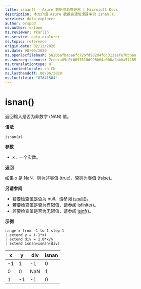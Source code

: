 ```yaml
---
title: isnan() - Azure 数据资源管理器 | Microsoft Docs
description: 本文介绍 Azure 数据资源管理器中的 isnan()。
services: data-explorer
author: orspod
ms.author: v-tawe
ms.reviewer: rkarlin
ms.service: data-explorer
ms.topic: reference
origin.date: 02/13/2020
ms.date: 08/06/2020
ms.openlocfilehash: 58206afbaba6fc72bfd902d4f6c3111afe70bbaa
ms.sourcegitcommit: 7ceeca89c0f0057610d998b64c000a2bb0a57285
ms.translationtype: HT
ms.contentlocale: zh-CN
ms.lasthandoff: 08/06/2020
ms.locfileid: "87841584"
---
```

# <a name="isnan"></a>isnan()

返回输入是否为非数字 (NAN) 值。  

**语法**

`isnan(`*x*`)`

**参数**

* x：一个实数。

**返回**

如果 x 是 NaN，则为非零值 (true)，否则为零值 (false)。

**另请参阅**

* 若要检查值是否为 null，请参阅 [isnull()](isnullfunction.md)。
* 若要检查值是否为有限值，请参阅 [isfinite()](isfinitefunction.md)。
* 若要检查值是否为无限值，请参阅 [isinf()](isinffunction.md)。

**示例**

```kusto
range x from -1 to 1 step 1
| extend y = (-1*x) 
| extend div = 1.0*x/y
| extend isnan=isnan(div)
```

|x|y|div|isnan|
|---|---|---|---|
|-1|1|-1|0|
|0|0|NaN|1|
|1|-1|-1|0|